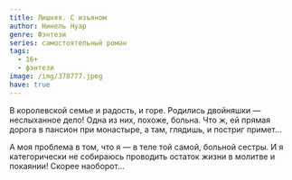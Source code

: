 ```yaml
---
title: Лишняя. С изъяном
author: Нинель Нуар
genre: Фэнтези
series: самостоятельный роман
tags:
  - 16+
  - фэнтези
image: /img/378777.jpeg
have: true
---
```

В королевской семье и радость, и горе. Родились двойняшки — неслыханное дело! Одна из них, похоже, больна. Что ж, ей прямая дорога в пансион при монастыре, а там, глядишь, и постриг примет...

А моя проблема в том, что я — в теле той самой, больной сестры. И я категорически не собираюсь проводить остаток жизни в молитве и покаянии! Скорее наоборот…